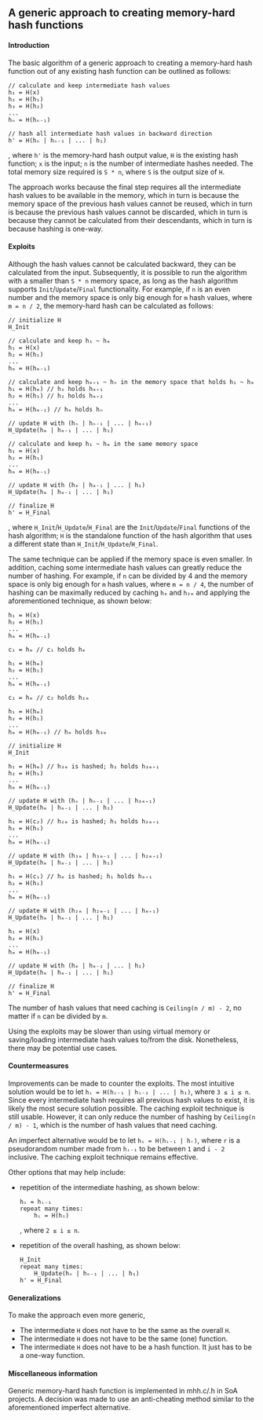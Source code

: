 ## A generic approach to creating memory-hard hash functions

#### Introduction

The basic algorithm of a generic approach to creating a memory-hard hash function out of any existing hash function can be outlined as follows:

```
// calculate and keep intermediate hash values
h₁ = H(x)
h₂ = H(h₁)
h₃ = H(h₂)
...
hₙ = H(hₙ₋₁)

// hash all intermediate hash values in backward direction
h' = H(hₙ | hₙ₋₁ | ... | h₁)
```

, where `h'` is the memory-hard hash output value, `H` is the existing hash function; `x` is the input; `n` is the number of intermediate hashes needed. The total memory size required is `S * n`, where `S` is the output size of `H`.

The approach works because the final step requires all the intermediate hash values to be available in the memory, which in turn is because the memory space of the previous hash values cannot be reused, which in turn is because the previous hash values cannot be discarded, which in turn is because they cannot be calculated from their descendants, which in turn is because hashing is one-way.

#### Exploits

Although the hash values cannot be calculated backward, they can be calculated from the input. Subsequently, it is possible to run the algorithm with a smaller than `S * n` memory space, as long as the hash algorithm supports `Init`/`Update`/`Final` functionality. For example, if `n` is an even number and the memory space is only big enough for `m` hash values, where `m = n / 2`, the memory-hard hash can be calculated as follows:

```
// initialize H
H_Init

// calculate and keep h₁ ~ hₘ
h₁ = H(x)
h₂ = H(h₁)
...
hₘ = H(hₘ₋₁)

// calculate and keep hₘ₊₁ ~ hₙ in the memory space that holds h₁ ~ hₘ
h₁ = H(hₘ) // h₁ holds hₘ₊₁
h₂ = H(h₁) // h₂ holds hₘ₊₂
...
hₘ = H(hₘ₋₁) // hₘ holds hₙ

// update H with (hₙ | hₙ₋₁ | ... | hₘ₊₁)
H_Update(hₘ | hₘ₋₁ | ... | h₁)

// calculate and keep h₁ ~ hₘ in the same memory space
h₁ = H(x)
h₂ = H(h₁)
...
hₘ = H(hₘ₋₁)

// update H with (hₘ | hₘ₋₁ | ... | h₁)
H_Update(hₘ | hₘ₋₁ | ... | h₁)

// finalize H
h' = H_Final
```

, where `H_Init`/`H_Update`/`H_Final` are the `Init`/`Update`/`Final` functions of the hash algorithm; `H` is the standalone function of the hash algorithm that uses a different state than `H_Init`/`H_Update`/`H_Final`.

The same technique can be applied if the memory space is even smaller. In addition, caching some intermediate hash values can greatly reduce the number of hashing. For example, if `n` can be divided by 4 and the memory space is only big enough for `m` hash values, where `m = n / 4`, the number of hashing can be maximally reduced by caching `hₘ` and `h₂ₘ` and applying the aforementioned technique, as shown below:

```
h₁ = H(x)
h₂ = H(h₁)
...
hₘ = H(hₘ₋₁)

c₁ = hₘ // c₁ holds hₘ

h₁ = H(hₘ)
h₂ = H(h₁)
...
hₘ = H(hₘ₋₁)

c₂ = hₘ // c₂ holds h₂ₘ

h₁ = H(hₘ)
h₂ = H(h₁)
...
hₘ = H(hₘ₋₁) // hₘ holds h₃ₘ

// initialize H
H_Init

h₁ = H(hₘ) // h₃ₘ is hashed; h₁ holds h₃ₘ₊₁
h₂ = H(h₁)
...
hₘ = H(hₘ₋₁)

// update H with (hₙ | hₙ₋₁ | ... | h₃ₘ₊₁)
H_Update(hₘ | hₘ₋₁ | ... | h₁)

h₁ = H(c₂) // h₂ₘ is hashed; h₁ holds h₂ₘ₊₁
h₂ = H(h₁)
...
hₘ = H(hₘ₋₁)

// update H with (h₃ₘ | h₃ₘ₋₁ | ... | h₂ₘ₊₁)
H_Update(hₘ | hₘ₋₁ | ... | h₁)

h₁ = H(c₁) // hₘ is hashed; h₁ holds hₘ₊₁
h₂ = H(h₁)
...
hₘ = H(hₘ₋₁)

// update H with (h₂ₘ | h₂ₘ₋₁ | ... | hₘ₊₁)
H_Update(hₘ | hₘ₋₁ | ... | h₁)

h₁ = H(x)
h₂ = H(h₁)
...
hₘ = H(hₘ₋₁)

// update H with (hₘ | hₘ₋₁ | ... | h₁)
H_Update(hₘ | hₘ₋₁ | ... | h₁)

// finalize H
h' = H_Final
```

The number of hash values that need caching is `Ceiling(n / m) - 2`, no matter if `n` can be divided by `m`.

Using the exploits may be slower than using virtual memory or saving/loading intermediate hash values to/from the disk. Nonetheless, there may be potential use cases.

#### Countermeasures

Improvements can be made to counter the exploits. The most intuitive solution would be to let `hᵢ = H(hᵢ₋₁ | hᵢ₋₂ | ... | h₁)`, where `3 ≤ i ≤ n`. Since every intermediate hash requires all previous hash values to exist, it is likely the most secure solution possible. The caching exploit technique is still usable. However, it can only reduce the number of hashing by `Ceiling(n / m) - 1`, which is the number of hash values that need caching.

An imperfect alternative would be to let `hᵢ = H(hᵢ₋₁ | hᵣ)`, where `r` is a pseudorandom number made from `hᵢ₋₁` to be between `1` and `i - 2` inclusive. The caching exploit technique remains effective.

Other options that may help include:

- repetition of the intermediate hashing, as shown below:

	```
	hᵢ = hᵢ₋₁
	repeat many times:
		hᵢ = H(hᵢ)
	```
	, where `2 ≤ i ≤ n`.

- repetition of the overall hashing, as shown below:

	```
	H_Init
	repeat many times:
		H_Update(hₙ | hₙ₋₁ | ... | h₁)
	h' = H_Final
	```

#### Generalizations

To make the approach even more generic,

- The intermediate `H` does not have to be the same as the overall `H`.
- The intermediate `H` does not have to be the same (one) function.
- The intermediate `H` does not have to be a hash function. It just has to be a one-way function.

#### Miscellaneous information

Generic memory-hard hash function is implemented in mhh.c/.h in SoA projects. A decision was made to use an anti-cheating method similar to the aforementioned imperfect alternative.
